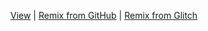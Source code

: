 [View](https://ithinkihaveacat.github.io/hello-world-amp-story/)
|
[Remix from GitHub](https://glitch.com/edit/#!/remix/clone-from-repo?&REPO_URL=https://github.com/ithinkihaveacat/hello-world-amp-story.git) | [Remix from Glitch](https://glitch.com/edit/#!/remix/observant-syrup)
